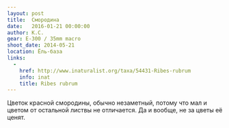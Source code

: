 ```yaml
---
layout: post
title:  Смородина
date:   2016-01-21 00:00:00
author: К.С.
gear: E-300 / 35mm macro
shoot_date: 2014-05-21
location: Ёль-база
links:
  -
    href: http://www.inaturalist.org/taxa/54431-Ribes-rubrum
    info: inat
    title: Ribes rubrum
---
```


Цветок красной смородины, обычно незаметный, потому что мал и цветом от 
остальной листвы не отличается. Да и вообще, не за цветы её ценят.
